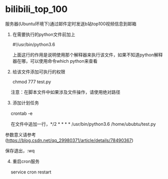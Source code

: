 # bilibili_top_100
服务器(Ubuntu环境下)通过邮件定时发送b站top100视频信息到邮箱

1. 在需要执行的python文件前加上

   #!/usr/bin/python3.6
  
   上面这行的作用是说明使用那个解释器来执行该文件，如果不知道python解释器在哪，可以使用命令which python来查看

2. 给该文件添加可执行的权限 

   chmod  777  test.py
  
　 注意：在脚本文件中如果涉及文件操作，请使用绝对路径
 
3. 添加计划任务

　 crontab -e

　 在文件中追加一行，*/2 * * * * /usr/bin/python3.6 /home/ububtu/test.py
   
   参数意义请参考(https://blog.csdn.net/qq_29980371/article/details/78490367)
   
   保存退出，:wq
   
4. 重启cron服务

　 service cron restart
